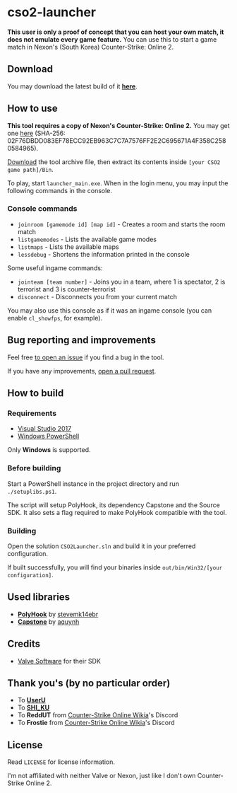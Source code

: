 # cso2-launcher
**This user is only a proof of concept that you can host your own match, it does not emulate every game feature.**
You can use this to start a game match in Nexon's (South Korea) Counter-Strike: Online 2.

## Download 
You may download the latest build of it **[here](https://github.com/Ochii/cso2-launcher/releases/latest)**.

## How to use
**This tool requires a copy of Nexon's Counter-Strike: Online 2.** You may get one [here](https://mega.nz/#!nhgnBJgD!iR57D5Mf3_1GCcAR36tqFQ7H7KN_F0e3XicD2JBoSN4) (SHA-256: 02F76DBDD083EF78ECC92EB963C7C7A7576FF2E2C695671A4F358C2580584965).

[Download](https://github.com/Ochii/cso2-launcher/releases/latest) the tool archive file, then extract its contents inside ```[your CSO2 game path]/Bin```.

To play, start ```launcher_main.exe```. When in the login menu, you may input the following commands in the console.

### Console commands
- ```joinroom [gamemode id] [map id]``` - Creates a room and starts the room match
- ```listgamemodes``` - Lists the available game modes
- ```listmaps``` - Lists the available maps
- ```lessdebug``` - Shortens the information printed in the console

Some useful ingame commands:

- ```jointeam [team number]``` - Joins you in a team, where 1 is spectator, 2 is terrorist and 3 is counter-terrorist
- ```disconnect``` - Disconnects you from your current match

You may also use this console as if it was an ingame console (you can enable ```cl_showfps```, for example).

## Bug reporting and improvements
Feel free [to open an issue](https://github.com/Ochii/cso2-launcher/issues) if you find a bug in the tool.

If you have any improvements, [open a pull request](https://github.com/Ochii/cso2-launcher/pulls).

## How to build

### Requirements
- [Visual Studio 2017](https://www.visualstudio.com/downloads/)
- [Windows PowerShell](https://docs.microsoft.com/en-us/powershell/scripting/setup/installing-windows-powershell)

Only **Windows** is supported.

### Before building
Start a PowerShell instance in the project directory and run ```./setuplibs.ps1```.

The script will setup PolyHook, its dependency Capstone and the Source SDK. It also sets a flag required to make PolyHook compatible with the tool.

### Building
Open the solution ```CSO2Launcher.sln``` and build it in your preferred configuration.

If built successfully, you will find your binaries inside ```out/bin/Win32/[your configuration]```.

## Used libraries
- **[PolyHook](https://github.com/stevemk14ebr/PolyHook)** by [stevemk14ebr](https://github.com/stevemk14ebr)
- **[Capstone](https://github.com/aquynh/capstone)** by [aquynh](https://github.com/aquynh/capstone)

## Credits
- [Valve Software](https://github.com/ValveSoftware/source-sdk-2013) for their SDK

## Thank you's (by no particular order)
- To **[UserU](https://www.youtube.com/user/GoodbyeSpy)**
- To **[SHI_KU](https://www.youtube.com/channel/UC2HZo-HFOuxmS6zWYPMD0hQ)**
- To **ReddUT** from [Counter-Strike Online Wikia](https://cso.wikia.com/)'s Discord
- To **Frostie** from [Counter-Strike Online Wikia](https://cso.wikia.com/)'s Discord 

## License
Read ```LICENSE``` for license information.

I'm not affiliated with neither Valve or Nexon, just like I don't own Counter-Strike Online 2.
